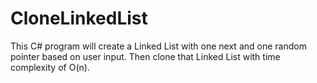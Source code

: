 # CloneLinkedList
This C# program will create a Linked List with one next and one random pointer based on user input. Then clone that Linked List with time complexity of O(n).

